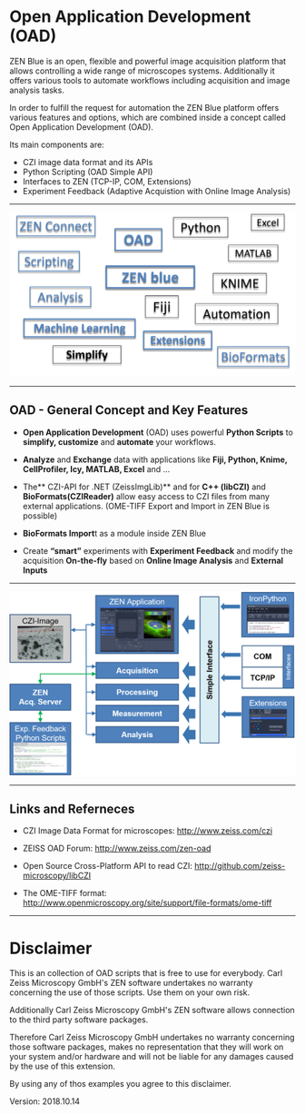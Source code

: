 # Open Application Development (OAD)

ZEN Blue is an open, flexible and powerful image acquisition platform that allows controlling a wide range of microscopes systems. Additionally it offers various tools to automate workflows including acquisition and image analysis tasks.

In order to fulfill the request for automation the ZEN Blue platform offers various features and options, which are combined inside a concept called Open Application Development (OAD).

Its main components are:

*    CZI image data format and its APIs
*    Python Scripting (OAD Simple API) 
*    Interfaces to ZEN (TCP-IP, COM, Extensions)
*    Experiment Feedback (Adaptive Acquistion with Online Image Analysis)   

***
![Screenshot of GUI](/images/ZEN_OAD_Tools_Slide.png)
***

## OAD - General Concept and Key Features

* **Open Application Development** (OAD) uses powerful **Python Scripts** to **simplify, customize** and **automate** your workflows.

* **Analyze** and **Exchange** data with applications like **Fiji, Python, Knime, CellProfiler, Icy, MATLAB, Excel** and …

* The** CZI-API for .NET (ZeissImgLib)** and for **C++ (libCZI)** and **BioFormats(CZIReader)** allow easy access to CZI files from many external applications. (OME-TIFF Export and Import in ZEN Blue is possible)

* **BioFormats Import**t as a module inside ZEN Blue

* Create **“smart”** experiments with **Experiment Feedback** and modify the acquisition **On-the-fly** based on **Online Image Analysis** and **External Inputs** 

***
![Screenshot of GUI](/images/OAD_Overview.png)
***

## Links and Referneces

* CZI Image Data Format for microscopes: http://www.zeiss.com/czi

* ZEISS OAD Forum: http://www.zeiss.com/zen-oad

* Open Source Cross-Platform API to read CZI: http://github.com/zeiss-microscopy/libCZI

* The OME-TIFF format: http://www.openmicroscopy.org/site/support/file-formats/ome-tiff

***

# Disclaimer

This is an collection of OAD scripts that is free to use for everybody.
Carl Zeiss Microscopy GmbH's ZEN software undertakes no warranty concerning the use of those scripts. Use them on your own risk.

Additionally Carl Zeiss Microscopy GmbH's ZEN software allows connection to the third party software packages.

Therefore Carl Zeiss Microscopy GmbH undertakes no warranty concerning those software packages, makes no representation that they will work on your system and/or hardware and will not be liable for any damages caused by the use of this extension.

By using any of thos examples you agree to this disclaimer.

Version: 2018.10.14
